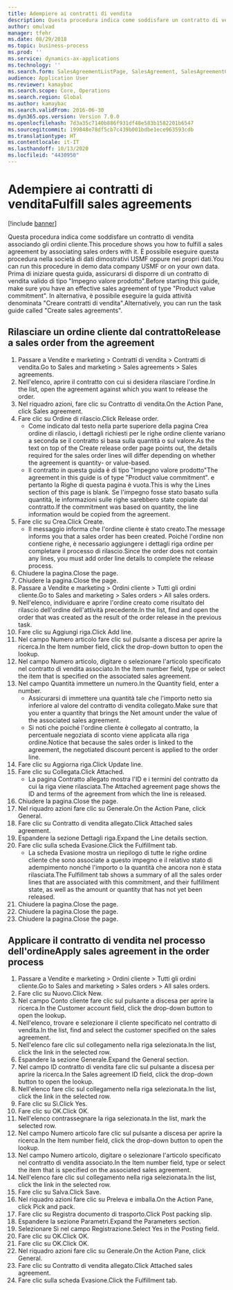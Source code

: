 ```yaml
---
title: Adempiere ai contratti di vendita
description: Questa procedura indica come soddisfare un contratto di vendita associando gli ordini cliente.
author: omulvad
manager: tfehr
ms.date: 08/29/2018
ms.topic: business-process
ms.prod: ''
ms.service: dynamics-ax-applications
ms.technology: ''
ms.search.form: SalesAgreementListPage, SalesAgreement, SalesAgreementGenerateReleaseOrder, SalesTableListPage, SalesTable, AgreementLine, SalesCreateOrder,  SalesEditLines, SalesAgreementHistory
audience: Application User
ms.reviewer: kamaybac
ms.search.scope: Core, Operations
ms.search.region: Global
ms.author: kamaybac
ms.search.validFrom: 2016-06-30
ms.dyn365.ops.version: Version 7.0.0
ms.openlocfilehash: 7d3a35c7140b886f931df48e583b1582201b6547
ms.sourcegitcommit: 199848e78df5cb7c439b001bdbe1ece963593cdb
ms.translationtype: HT
ms.contentlocale: it-IT
ms.lasthandoff: 10/13/2020
ms.locfileid: "4430950"
---
```

# <a name="fulfill-sales-agreements"></a><span data-ttu-id="c5274-103">Adempiere ai contratti di vendita</span><span class="sxs-lookup"><span data-stu-id="c5274-103">Fulfill sales agreements</span></span>

[!include [banner](../../includes/banner.md)]

<span data-ttu-id="c5274-104">Questa procedura indica come soddisfare un contratto di vendita associando gli ordini cliente.</span><span class="sxs-lookup"><span data-stu-id="c5274-104">This procedure shows you how to fulfill a sales agreement by associating sales orders with it.</span></span> <span data-ttu-id="c5274-105">È possibile eseguire questa procedura nella società di dati dimostrativi USMF oppure nei propri dati.</span><span class="sxs-lookup"><span data-stu-id="c5274-105">You can run this procedure in demo data company USMF or on your own data.</span></span> <span data-ttu-id="c5274-106">Prima di iniziare questa guida, assicurarsi di disporre di un contratto di vendita valido di tipo "Impegno valore prodotto".</span><span class="sxs-lookup"><span data-stu-id="c5274-106">Before starting this guide, make sure you have an effective sales agreement of type "Product value commitment".</span></span> <span data-ttu-id="c5274-107">In alternativa, è possibile eseguire la guida attività denominata "Creare contratti di vendita".</span><span class="sxs-lookup"><span data-stu-id="c5274-107">Alternatively, you can run the task guide called "Create sales agreements".</span></span>  




## <a name="release-a-sales-order-from-the-agreement"></a><span data-ttu-id="c5274-108">Rilasciare un ordine cliente dal contratto</span><span class="sxs-lookup"><span data-stu-id="c5274-108">Release a sales order from the agreement</span></span>
1. <span data-ttu-id="c5274-109">Passare a Vendite e marketing > Contratti di vendita > Contratti di vendita.</span><span class="sxs-lookup"><span data-stu-id="c5274-109">Go to Sales and marketing > Sales agreements > Sales agreements.</span></span>
2. <span data-ttu-id="c5274-110">Nell'elenco, aprire il contratto con cui si desidera rilasciare l'ordine.</span><span class="sxs-lookup"><span data-stu-id="c5274-110">In the list, open the agreement against which you want to release the order.</span></span>
3. <span data-ttu-id="c5274-111">Nel riquadro azioni, fare clic su Contratto di vendita.</span><span class="sxs-lookup"><span data-stu-id="c5274-111">On the Action Pane, click Sales agreement.</span></span>
4. <span data-ttu-id="c5274-112">Fare clic su Ordine di rilascio.</span><span class="sxs-lookup"><span data-stu-id="c5274-112">Click Release order.</span></span>
    * <span data-ttu-id="c5274-113">Come indicato dal testo nella parte superiore della pagina Crea ordine di rilascio, i dettagli richiesti per le righe ordine cliente variano a seconda se il contratto si basa sulla quantità o sul valore.</span><span class="sxs-lookup"><span data-stu-id="c5274-113">As the text on top of the  Create release order page points out, the details required for the sales order lines will differ depending on whether the agreement is quantity- or value-based.</span></span>  
    * <span data-ttu-id="c5274-114">Il contratto in questa guida è di tipo "Impegno valore prodotto"</span><span class="sxs-lookup"><span data-stu-id="c5274-114">The agreement in this guide is of type "Product value commitment".</span></span> <span data-ttu-id="c5274-115">e pertanto la Righe di questa pagina è vuota.</span><span class="sxs-lookup"><span data-stu-id="c5274-115">This is why the Lines section of this page is blank.</span></span> <span data-ttu-id="c5274-116">Se l'impegno fosse stato basato sulla quantità, le informazioni sulle righe sarebbero state copiate dal contratto.</span><span class="sxs-lookup"><span data-stu-id="c5274-116">If the commitment was based on quantity, the line information would be copied from the agreement.</span></span>  
5. <span data-ttu-id="c5274-117">Fare clic su Crea.</span><span class="sxs-lookup"><span data-stu-id="c5274-117">Click Create.</span></span>
    * <span data-ttu-id="c5274-118">Il messaggio informa che l'ordine cliente è stato creato.</span><span class="sxs-lookup"><span data-stu-id="c5274-118">The message informs you that a sales order has been created.</span></span> <span data-ttu-id="c5274-119">Poiché l'ordine non contiene righe, è necessario aggiungere i dettagli riga ordine per completare il processo di rilascio.</span><span class="sxs-lookup"><span data-stu-id="c5274-119">Since the order does not contain any lines, you must add order line details to complete the release process.</span></span>   
6. <span data-ttu-id="c5274-120">Chiudere la pagina.</span><span class="sxs-lookup"><span data-stu-id="c5274-120">Close the page.</span></span>
7. <span data-ttu-id="c5274-121">Chiudere la pagina.</span><span class="sxs-lookup"><span data-stu-id="c5274-121">Close the page.</span></span>
8. <span data-ttu-id="c5274-122">Passare a Vendite e marketing > Ordini cliente > Tutti gli ordini cliente.</span><span class="sxs-lookup"><span data-stu-id="c5274-122">Go to Sales and marketing > Sales orders > All sales orders.</span></span>
9. <span data-ttu-id="c5274-123">Nell'elenco, individuare e aprire l'ordine creato come risultato del rilascio dell'ordine dell'attività precedente.</span><span class="sxs-lookup"><span data-stu-id="c5274-123">In the list, find and open the order that was created as the result of the order release in the previous task.</span></span>
10. <span data-ttu-id="c5274-124">Fare clic su Aggiungi riga.</span><span class="sxs-lookup"><span data-stu-id="c5274-124">Click Add line.</span></span>
11. <span data-ttu-id="c5274-125">Nel campo Numero articolo fare clic sul pulsante a discesa per aprire la ricerca.</span><span class="sxs-lookup"><span data-stu-id="c5274-125">In the Item number field, click the drop-down button to open the lookup.</span></span>
12. <span data-ttu-id="c5274-126">Nel campo Numero articolo, digitare o selezionare l'articolo specificato nel contratto di vendita associato.</span><span class="sxs-lookup"><span data-stu-id="c5274-126">In the Item number field, type or select the item that is specified on the associated sales agreement.</span></span>
13. <span data-ttu-id="c5274-127">Nel campo Quantità immettere un numero.</span><span class="sxs-lookup"><span data-stu-id="c5274-127">In the Quantity field, enter a number.</span></span>
    * <span data-ttu-id="c5274-128">Assicurarsi di immettere una quantità tale che l'importo netto sia inferiore al valore del contratto di vendita collegato.</span><span class="sxs-lookup"><span data-stu-id="c5274-128">Make sure that you enter a quantity that brings the Net amount under the value of the associated sales agreement.</span></span>  
    * <span data-ttu-id="c5274-129">Si noti che poiché l'ordine cliente è collegato al contratto, la percentuale negoziata di sconto viene applicata alla riga ordine.</span><span class="sxs-lookup"><span data-stu-id="c5274-129">Notice that because the sales order is linked to the agreement, the negotiated discount percent is applied to the order line.</span></span>  
14. <span data-ttu-id="c5274-130">Fare clic su Aggiorna riga.</span><span class="sxs-lookup"><span data-stu-id="c5274-130">Click Update line.</span></span>
15. <span data-ttu-id="c5274-131">Fare clic su Collegata.</span><span class="sxs-lookup"><span data-stu-id="c5274-131">Click Attached.</span></span>
    * <span data-ttu-id="c5274-132">La pagina Contratto allegato mostra l'ID e i termini del contratto da cui la riga viene rilasciata.</span><span class="sxs-lookup"><span data-stu-id="c5274-132">The Attached agreement page shows the ID and terms of the agreement from which the line is released.</span></span>  
16. <span data-ttu-id="c5274-133">Chiudere la pagina.</span><span class="sxs-lookup"><span data-stu-id="c5274-133">Close the page.</span></span>
17. <span data-ttu-id="c5274-134">Nel riquadro azioni fare clic su Generale.</span><span class="sxs-lookup"><span data-stu-id="c5274-134">On the Action Pane, click General.</span></span>
18. <span data-ttu-id="c5274-135">Fare clic su Contratto di vendita allegato.</span><span class="sxs-lookup"><span data-stu-id="c5274-135">Click Attached sales agreement.</span></span>
19. <span data-ttu-id="c5274-136">Espandere la sezione Dettagli riga.</span><span class="sxs-lookup"><span data-stu-id="c5274-136">Expand the Line details section.</span></span>
20. <span data-ttu-id="c5274-137">Fare clic sulla scheda Evasione.</span><span class="sxs-lookup"><span data-stu-id="c5274-137">Click the Fulfillment tab.</span></span>
    * <span data-ttu-id="c5274-138">La scheda Evasione mostra un riepilogo di tutte le righe ordine cliente che sono associate a questo impegno e il relativo stato di adempimento nonché l'importo o la quantità che ancora non è stata rilasciata.</span><span class="sxs-lookup"><span data-stu-id="c5274-138">The Fulfillment tab shows a summary of all the sales order lines that are associated with this commitment, and their fulfillment state, as well as the amount or quantity that has not yet been released.</span></span>   
21. <span data-ttu-id="c5274-139">Chiudere la pagina.</span><span class="sxs-lookup"><span data-stu-id="c5274-139">Close the page.</span></span>
22. <span data-ttu-id="c5274-140">Chiudere la pagina.</span><span class="sxs-lookup"><span data-stu-id="c5274-140">Close the page.</span></span>
23. <span data-ttu-id="c5274-141">Chiudere la pagina.</span><span class="sxs-lookup"><span data-stu-id="c5274-141">Close the page.</span></span>

## <a name="apply-sales-agreement-in-the-order-process"></a><span data-ttu-id="c5274-142">Applicare il contratto di vendita nel processo dell'ordine</span><span class="sxs-lookup"><span data-stu-id="c5274-142">Apply sales agreement in the order process</span></span>
1. <span data-ttu-id="c5274-143">Passare a Vendite e marketing > Ordini cliente > Tutti gli ordini cliente.</span><span class="sxs-lookup"><span data-stu-id="c5274-143">Go to Sales and marketing > Sales orders > All sales orders.</span></span>
2. <span data-ttu-id="c5274-144">Fare clic su Nuovo.</span><span class="sxs-lookup"><span data-stu-id="c5274-144">Click New.</span></span>
3. <span data-ttu-id="c5274-145">Nel campo Conto cliente fare clic sul pulsante a discesa per aprire la ricerca.</span><span class="sxs-lookup"><span data-stu-id="c5274-145">In the Customer account field, click the drop-down button to open the lookup.</span></span>
4. <span data-ttu-id="c5274-146">Nell'elenco, trovare e selezionare il cliente specificato nel contratto di vendita.</span><span class="sxs-lookup"><span data-stu-id="c5274-146">In the list, find and select the customer specified on the sales agreement.</span></span>
5. <span data-ttu-id="c5274-147">Nell'elenco fare clic sul collegamento nella riga selezionata.</span><span class="sxs-lookup"><span data-stu-id="c5274-147">In the list, click the link in the selected row.</span></span>
6. <span data-ttu-id="c5274-148">Espandere la sezione Generale.</span><span class="sxs-lookup"><span data-stu-id="c5274-148">Expand the General section.</span></span>
7. <span data-ttu-id="c5274-149">Nel campo ID contratto di vendita fare clic sul pulsante a discesa per aprire la ricerca.</span><span class="sxs-lookup"><span data-stu-id="c5274-149">In the Sales agreement ID field, click the drop-down button to open the lookup.</span></span>
8. <span data-ttu-id="c5274-150">Nell'elenco fare clic sul collegamento nella riga selezionata.</span><span class="sxs-lookup"><span data-stu-id="c5274-150">In the list, click the link in the selected row.</span></span>
9. <span data-ttu-id="c5274-151">Fare clic su Sì.</span><span class="sxs-lookup"><span data-stu-id="c5274-151">Click Yes.</span></span>
10. <span data-ttu-id="c5274-152">Fare clic su OK.</span><span class="sxs-lookup"><span data-stu-id="c5274-152">Click OK.</span></span>
11. <span data-ttu-id="c5274-153">Nell'elenco contrassegnare la riga selezionata.</span><span class="sxs-lookup"><span data-stu-id="c5274-153">In the list, mark the selected row.</span></span>
12. <span data-ttu-id="c5274-154">Nel campo Numero articolo fare clic sul pulsante a discesa per aprire la ricerca.</span><span class="sxs-lookup"><span data-stu-id="c5274-154">In the Item number field, click the drop-down button to open the lookup.</span></span>
13. <span data-ttu-id="c5274-155">Nel campo Numero articolo, digitare o selezionare l'articolo specificato nel contratto di vendita associato.</span><span class="sxs-lookup"><span data-stu-id="c5274-155">In the Item number field, type or select the item that is specified on the associated sales agreement.</span></span>
14. <span data-ttu-id="c5274-156">Nell'elenco fare clic sul collegamento nella riga selezionata.</span><span class="sxs-lookup"><span data-stu-id="c5274-156">In the list, click the link in the selected row.</span></span>
15. <span data-ttu-id="c5274-157">Fare clic su Salva.</span><span class="sxs-lookup"><span data-stu-id="c5274-157">Click Save.</span></span>
16. <span data-ttu-id="c5274-158">Nel riquadro azioni fare clic su Preleva e imballa.</span><span class="sxs-lookup"><span data-stu-id="c5274-158">On the Action Pane, click Pick and pack.</span></span>
17. <span data-ttu-id="c5274-159">Fare clic su Registra documento di trasporto.</span><span class="sxs-lookup"><span data-stu-id="c5274-159">Click Post packing slip.</span></span>
18. <span data-ttu-id="c5274-160">Espandere la sezione Parametri.</span><span class="sxs-lookup"><span data-stu-id="c5274-160">Expand the Parameters section.</span></span>
19. <span data-ttu-id="c5274-161">Selezionare Sì nel campo Registrazione.</span><span class="sxs-lookup"><span data-stu-id="c5274-161">Select Yes in the Posting field.</span></span>
20. <span data-ttu-id="c5274-162">Fare clic su OK.</span><span class="sxs-lookup"><span data-stu-id="c5274-162">Click OK.</span></span>
21. <span data-ttu-id="c5274-163">Fare clic su OK.</span><span class="sxs-lookup"><span data-stu-id="c5274-163">Click OK.</span></span>
22. <span data-ttu-id="c5274-164">Nel riquadro azioni fare clic su Generale.</span><span class="sxs-lookup"><span data-stu-id="c5274-164">On the Action Pane, click General.</span></span>
23. <span data-ttu-id="c5274-165">Fare clic su Contratto di vendita allegato.</span><span class="sxs-lookup"><span data-stu-id="c5274-165">Click Attached sales agreement.</span></span>
24. <span data-ttu-id="c5274-166">Fare clic sulla scheda Evasione.</span><span class="sxs-lookup"><span data-stu-id="c5274-166">Click the Fulfillment tab.</span></span>

